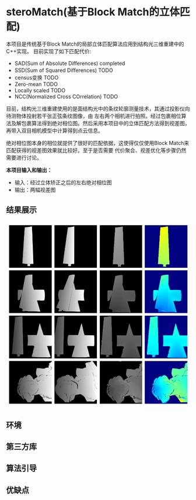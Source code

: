 # steroMatch(基于Block Match的立体匹配)
本项目是传统基于Block Match的局部立体匹配算法应用到结构光三维重建中的C++实现。
目前实现了如下匹配代价:
- SAD(Sum of Absolute Diﬀerences)  completed
- SSD(Sum of Squared Diﬀerences)   TODO
- census变换                        TODO
- Zero-mean                         TODO
- Locally scaled                     TODO
- NCC(Normalized Cross COrrelation)   TODO

目前，结构光三维重建使用的是面结构光中的条纹轮廓测量技术，其通过投影仪向待测物体投射若干张正弦条纹图像，由
左右两个相机进行拍照。经过包裹相位算法及解包裹算法得到绝对相位图。然后采用本项目中的立体匹配方法得到视差图，
再带入双目相机模型中计算得到点云信息。

绝对相位图本身的相位就提供了很好的匹配依据，这使得仅仅使用Block Match来匹配获得的视差图效果就比较好。至于是否需要
代价聚合、视差优化等步骤仍然需要进行讨论。

**本项目输入和输出：**
- 输入：经过立体矫正之后的左右绝对相位图
- 输出：两幅视差图
## 结果展示
![Alt text](./img/result.png)
## 环境
## 第三方库
## 算法引导
## 优缺点